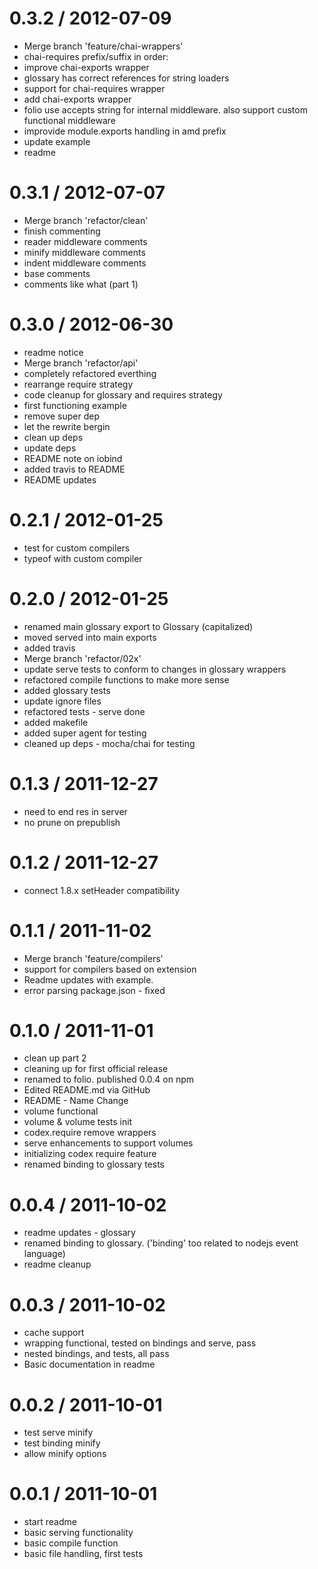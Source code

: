 
0.3.2 / 2012-07-09 
==================

  * Merge branch 'feature/chai-wrappers'
  * chai-requires prefix/suffix in order:
  * improve chai-exports wrapper
  * glossary has correct references for string loaders
  * support for chai-requires wrapper
  * add chai-exports wrapper
  * folio use accepts string for internal middleware. also support custom functional middleware
  * improvide module.exports handling in amd prefix
  * update example
  * readme

0.3.1 / 2012-07-07 
==================

  * Merge branch 'refactor/clean'
  * finish commenting
  * reader middleware comments
  * minify middleware comments
  * indent middleware comments
  * base comments
  * comments like what (part 1)

0.3.0 / 2012-06-30 
==================

  * readme notice
  * Merge branch 'refactor/api'
  * completely refactored everthing
  * rearrange require strategy
  * code cleanup for glossary and requires strategy
  * first functioning example
  * remove super dep
  * let the rewrite bergin
  * clean up deps
  * update deps
  * README note on iobind
  * added travis to README
  * README updates

0.2.1 / 2012-01-25 
==================

  * test for custom compilers
  * typeof with custom compiler

0.2.0 / 2012-01-25 
==================

  * renamed main glossary export to Glossary (capitalized)
  * moved served into main exports
  * added travis
  * Merge branch 'refactor/02x'
  * update serve tests to conform to changes in glossary wrappers
  * refactored compile functions to make more sense
  * added glossary tests
  * update ignore files
  * refactored tests - serve done
  * added makefile
  * added super agent for testing
  * cleaned up deps - mocha/chai for testing

0.1.3 / 2011-12-27 
==================

  * need to end res in server
  * no prune on prepublish

0.1.2 / 2011-12-27 
==================

  * connect 1.8.x setHeader compatibility

0.1.1 / 2011-11-02 
==================

  * Merge branch 'feature/compilers'
  * support for compilers based on extension
  * Readme updates with example.
  * error parsing package.json - fixed

0.1.0 / 2011-11-01 
==================

  * clean up part 2
  * cleaning up for first official release
  * renamed to folio. published 0.0.4 on npm
  * Edited README.md via GitHub
  * README - Name Change
  * volume functional
  * volume & volume tests init
  * codex.require remove wrappers
  * serve enhancements to support volumes
  * initializing codex require feature
  * renamed binding to glossary tests

0.0.4 / 2011-10-02 
==================

  * readme updates - glossary
  * renamed binding to glossary. ('binding' too related to nodejs event language)
  * readme cleanup

0.0.3 / 2011-10-02 
==================

  * cache support
  * wrapping functional, tested on bindings and serve, pass
  * nested bindings, and tests, all pass
  * Basic documentation in readme

0.0.2 / 2011-10-01 
==================

  * test serve minify
  * test binding minify
  * allow minify options

0.0.1 / 2011-10-01 
==================

  * start readme
  * basic serving functionality
  * basic compile function
  * basic file handling, first tests
